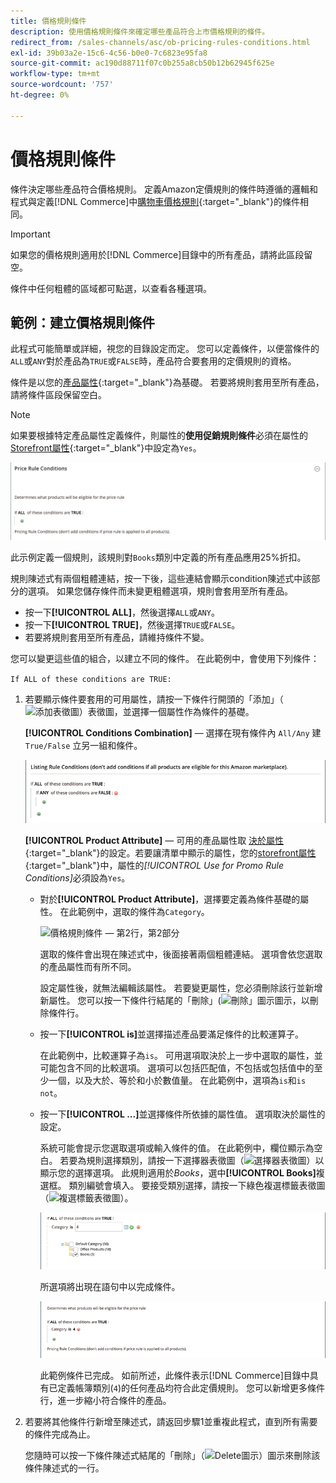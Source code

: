 ```yaml
---
title: 價格規則條件
description: 使用價格規則條件來確定哪些產品符合上市價格規則的條件。
redirect_from: /sales-channels/asc/ob-pricing-rules-conditions.html
exl-id: 39b03a2e-15c6-4c56-b0e0-7c6823e95fa8
source-git-commit: ac190d88711f07c0b255a8cb50b12b62945f625e
workflow-type: tm+mt
source-wordcount: '757'
ht-degree: 0%

---
```


# 價格規則條件

條件決定哪些產品符合價格規則。 定義Amazon定價規則的條件時遵循的邏輯和程式與定義[!DNL Commerce]中[購物車價格規則](https://docs.magento.com/user-guide/marketing/price-rules-cart.html){:target=&quot;_blank&quot;}的條件相同。

>[!IMPORTANT]
>
>如果您的價格規則適用於[!DNL Commerce]目錄中的所有產品，請將此區段留空。

條件中任何粗體的區域都可點選，以查看各種選項。

## 範例：建立價格規則條件

此程式可能簡單或詳細，視您的目錄設定而定。 您可以定義條件，以便當條件的`ALL`或`ANY`對於產品為`TRUE`或`FALSE`時，產品符合要套用的定價規則的資格。

條件是以您的[產品屬性](https://docs.magento.com/user-guide/catalog/product-attributes.html){:target=&quot;_blank&quot;}為基礎。 若要將規則套用至所有產品，請將條件區段保留空白。

>[!NOTE]
>
>如果要根據特定產品屬性定義條件，則屬性的&#x200B;**使用促銷規則條件**&#x200B;必須在屬性的[Storefront屬性](https://docs.magento.com/user-guide/stores/attribute-product-create.html){:target=&quot;_blank&quot;}中設定為`Yes`。

![價格規則條件 — 第1行](assets/ob-price-rules-condition-1.png)

此示例定義一個規則，該規則對`Books`類別中定義的所有產品應用25%折扣。

規則陳述式有兩個粗體連結，按一下後，這些連結會顯示condition陳述式中該部分的選項。 如果您儲存條件而未變更粗體選項，規則會套用至所有產品。

- 按一下&#x200B;**[!UICONTROL ALL]**，然後選擇`ALL`或`ANY`。
- 按一下&#x200B;**[!UICONTROL TRUE]**，然後選擇`TRUE`或`FALSE`。
- 若要將規則套用至所有產品，請維持條件不變。

您可以變更這些值的組合，以建立不同的條件。 在此範例中，會使用下列條件：

`If ALL of these conditions are TRUE:`

1. 若要顯示條件要套用的可用屬性，請按一下條件行開頭的「添加」（![添加表徵圖](assets/btn-add-grn.png)）表徵圖，並選擇一個屬性作為條件的基礎。

   **[!UICONTROL Conditions Combination]**  — 選擇在現有條件內 `All/Any` 建 `True/False` 立另一組和條件。

   ![價格規則條件組合](assets/ob-conditions-combinations.png)

   **[!UICONTROL Product Attribute]**  — 可用的產品屬性取 [決於屬性](https://docs.magento.com/user-guide/stores/attribute-product-create.html){:target=&quot;_blank&quot;}的設定。若要讓清單中顯示的屬性，您的[storefront屬性](https://docs.magento.com/user-guide/stores/attribute-product-create.html){:target=&quot;_blank&quot;}中，屬性的&#x200B;*[!UICONTROL Use for Promo Rule Conditions]*&#x200B;必須設為`Yes`。

   - 對於&#x200B;**[!UICONTROL Product Attribute]**，選擇要定義為條件基礎的屬性。 在此範例中，選取的條件為`Category`。

      ![價格規則條件 — 第2行，第2部分](assets/ob-price-rule-condition-2.png)

      選取的條件會出現在陳述式中，後面接著兩個粗體連結。 選項會依您選取的產品屬性而有所不同。

      設定屬性後，就無法編輯該屬性。 若要變更屬性，您必須刪除該行並新增新屬性。 您可以按一下條件行結尾的「刪除」(![刪除」圖示](assets/btn-del-red.png)圖示，以刪除條件行。

   - 按一下&#x200B;**[!UICONTROL is]**&#x200B;並選擇描述產品要滿足條件的比較運算子。

      在此範例中，比較運算子為`is`。 可用選項取決於上一步中選取的屬性，並可能包含不同的比較選項。 選項可以包括匹配值，不包括或包括值中的至少一個，以及大於、等於和小於數值量。 在此範例中，選項為`is`和`is not`。

   - 按一下&#x200B;**[!UICONTROL ...]**&#x200B;並選擇條件所依據的屬性值。 選項取決於屬性的設定。

      系統可能會提示您選取選項或輸入條件的值。 在此範例中，欄位顯示為空白。 若要為規則選擇類別，請按一下選擇器表徵圖（![選擇器表徵圖](assets/btn-chooser.png)）以顯示您的選擇選項。 此規則適用於&#x200B;_Books_，選中&#x200B;**[!UICONTROL Books]**&#x200B;複選框。 類別編號會填入。 要接受類別選擇，請按一下綠色複選標籤表徵圖（![複選標籤表徵圖](assets/btn-check-mark-green.png)）。

      ![價格規則條件 — 第2行，第3部分](assets/ob-price-rule-condition-3.png)

      所選項將出現在語句中以完成條件。

      ![價格規則條件 — 第2行，第4部分](assets/ob-price-rule-condition-4.png)

      此範例條件已完成。 如前所述，此條件表示[!DNL Commerce]目錄中具有已定義帳簿類別(`4`)的任何產品均符合此定價規則。 您可以新增更多條件行，進一步縮小符合條件的產品。

1. 若要將其他條件行新增至陳述式，請返回步驟1並重複此程式，直到所有需要的條件完成為止。

   您隨時可以按一下條件陳述式結尾的「刪除」（![Delete圖示](assets/btn-del-red.png)）圖示來刪除該條件陳述式的一行。
